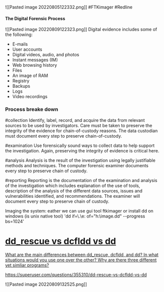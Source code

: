 ![[Pasted image 20220805122332.png]]
#FTKimager #Redline 

#### The Digital Forensic Process
![[Pasted image 20220809122323.png]]
Digital evidence includes some of the following:
-   E-mails
-   User accounts
-   Digital videos, audio, and photos
-   Instant messages (IM)
-   Web browsing history
-   Files
-   An image of RAM
-   Registry
-   Backups
-   Logs
-   Video recordings

### Process breake down
#collection
Identify, label, record, and acquire the data from relevant sources to be used by investigators. Care must be taken to preserve the integrity of the evidence for chain-of-custody reasons. The data custodian must document every step to preserve chain-of-custody.

#examination
Use forensically sound ways to collect data to help support the investigation. Again, preserving the integrity of evidence is critical here.

#analysis
Analysis is the result of the investigation using legally justifiable methods and techniques. The computer forensic examiner documents every step to preserve chain of custody.

#reporting
Reporting is the documentation of the examination and analysis of the investigation which includes explanation of the use of tools, description of the analysis of the different data sources, issues and vulnerabilities identified, and recommendations. The examiner will document every step to preserve chain of custody.


Imaging the system:
eather we can use gui tool ftkimager or install dd on windows (is unix native tool)
'dd if=\\.\e: of="h:\image.dd" --progress bs=1024'



<div class="rich-link-card-container"><a class="rich-link-card" href="https://superuser.com/questions/355310/dd-rescue-vs-dcfldd-vs-dd" target="_blank">
	<div class="rich-link-image-container">
		<div class="rich-link-image" style="background-image: url('https://cdn.sstatic.net/Sites/superuser/Img/apple-touch-icon@2.png?v=e869e4459439')">
	</div>
	</div>
	<div class="rich-link-card-text">
		<h1 class="rich-link-card-title">dd_rescue vs dcfldd vs dd</h1>
		<p class="rich-link-card-description">
		What are the main differences between dd_rescue, dcfldd, and dd? In what situations would you use one over the other? Why are there three different yet simliar programs?
		</p>
		<p class="rich-link-href">
		https://superuser.com/questions/355310/dd-rescue-vs-dcfldd-vs-dd
		</p>
	</div>
</a></div>

![[Pasted image 20220809132525.png]]
